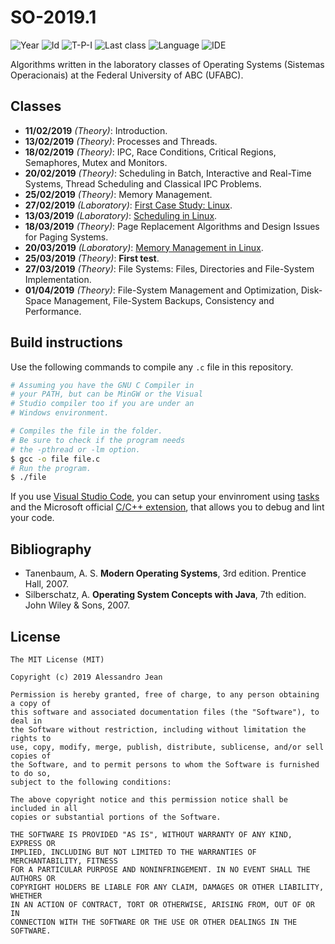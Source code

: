 # SO-2019.1
![Year][year] ![Id][id] ![T-P-I][tpi] ![Last class][last-class]
![Language][language] ![IDE][ide]

Algorithms written in the laboratory classes of Operating Systems
(Sistemas Operacionais) at the Federal University of ABC (UFABC).

[year]: https://img.shields.io/badge/year-2019.1-blue.svg?style=flat-square
[id]: https://img.shields.io/badge/id-MCTA026--13-yellowgreen.svg?style=flat-square
[tpi]: https://img.shields.io/badge/T--P--I-3--1--4-lightgrey.svg?style=flat-square
[last-class]: https://img.shields.io/badge/last_class-2019.04.01-green.svg?style=flat-square
[language]: https://img.shields.io/badge/language-C-yellow.svg?style=flat-square
[ide]: https://img.shields.io/badge/IDE-VSCode-orange.svg?style=flat-square

## Classes

- **11/02/2019** *(Theory)*: Introduction.
- **13/02/2019** *(Theory)*: Processes and Threads.
- **18/02/2019** *(Theory)*: IPC, Race Conditions, Critical Regions, 
      Semaphores, Mutex and Monitors.
- **20/02/2019** *(Theory)*: Scheduling in Batch, Interactive and Real-Time
      Systems, Thread Scheduling and Classical IPC Problems.
- **25/02/2019** *(Theory)*: Memory Management.
- **27/02/2019** *(Laboratory)*: [First Case Study: Linux].
- **13/03/2019** *(Laboratory)*: [Scheduling in Linux].
- **18/03/2019** *(Theory)*: Page Replacement Algorithms and Design Issues
      for Paging Systems.
- **20/03/2019** *(Laboratory)*: [Memory Management in Linux].
- **25/03/2019** *(Theory)*: **First test**.
- **27/03/2019** *(Theory)*: File Systems: Files, Directories and File-System
      Implementation.
- **01/04/2019** *(Theory)*: File-System Management and Optimization,
      Disk-Space Management, File-System Backups, Consistency and Performance.

[First Case Study: Linux]: laboratory/2019.02.27/
[Scheduling in Linux]: laboratory/2019.03.13/
[Memory Management in Linux]: laboratory/2019.03.20/

## Build instructions

Use the following commands to compile any `.c` file in this repository.

```bash
# Assuming you have the GNU C Compiler in
# your PATH, but can be MinGW or the Visual
# Studio compiler too if you are under an 
# Windows environment.

# Compiles the file in the folder.
# Be sure to check if the program needs
# the -pthread or -lm option.
$ gcc -o file file.c
# Run the program.
$ ./file
```

If you use [Visual Studio Code], you can setup your envinroment using 
[tasks] and the Microsoft official [C/C++ extension], that allows you 
to debug and lint your code.

[Visual Studio Code]: https://code.visualstudio.com
[tasks]: https://code.visualstudio.com/docs/editor/tasks
[C/C++ extension]: https://code.visualstudio.com/docs/languages/cpp

## Bibliography

- Tanenbaum, A. S. **Modern Operating Systems**, 3rd edition. 
  Prentice Hall, 2007.
- Silberschatz, A. **Operating System Concepts with Java**, 7th edition.
  John Wiley & Sons, 2007.

## License

    The MIT License (MIT)

    Copyright (c) 2019 Alessandro Jean

    Permission is hereby granted, free of charge, to any person obtaining a copy of
    this software and associated documentation files (the "Software"), to deal in
    the Software without restriction, including without limitation the rights to
    use, copy, modify, merge, publish, distribute, sublicense, and/or sell copies of
    the Software, and to permit persons to whom the Software is furnished to do so,
    subject to the following conditions:
    
    The above copyright notice and this permission notice shall be included in all
    copies or substantial portions of the Software.

    THE SOFTWARE IS PROVIDED "AS IS", WITHOUT WARRANTY OF ANY KIND, EXPRESS OR
    IMPLIED, INCLUDING BUT NOT LIMITED TO THE WARRANTIES OF MERCHANTABILITY, FITNESS
    FOR A PARTICULAR PURPOSE AND NONINFRINGEMENT. IN NO EVENT SHALL THE AUTHORS OR
    COPYRIGHT HOLDERS BE LIABLE FOR ANY CLAIM, DAMAGES OR OTHER LIABILITY, WHETHER
    IN AN ACTION OF CONTRACT, TORT OR OTHERWISE, ARISING FROM, OUT OF OR IN
    CONNECTION WITH THE SOFTWARE OR THE USE OR OTHER DEALINGS IN THE SOFTWARE.
